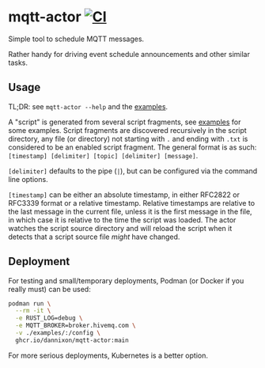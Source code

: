 # mqtt-actor [![CI](https://github.com/DanNixon/mqtt-actor/actions/workflows/ci.yml/badge.svg?branch=main)](https://github.com/DanNixon/mqtt-actor/actions/workflows/ci.yml)

Simple tool to schedule MQTT messages.

Rather handy for driving event schedule announcements and other similar tasks.

## Usage

TL;DR: see `mqtt-actor --help` and the [examples](./examples).

A "script" is generated from several script fragments, see [examples](./examples) for some examples.
Script fragments are discovered recursively in the script directory, any file (or directory) not starting with `.` and ending with `.txt` is considered to be an enabled script fragment.
The general format is as such: `[timestamp] [delimiter] [topic] [delimiter] [message]`.

`[delimiter]` defaults to the pipe (`|`), but can be configured via the command line options.

`[timestamp]` can be either an absolute timestamp, in either RFC2822 or RFC3339 format or a relative timestamp.
Relative timestamps are relative to the last message in the current file, unless it is the first message in the file, in which case it is relative to the time the script was loaded.
The actor watches the script source directory and will reload the script when it detects that a script source file *might* have changed.

## Deployment

For testing and small/temporary deployments, Podman (or Docker if you really must) can be used:
```sh
podman run \
  --rm -it \
  -e RUST_LOG=debug \
  -e MQTT_BROKER=broker.hivemq.com \
  -v ./examples/:/config \
  ghcr.io/dannixon/mqtt-actor:main
```

For more serious deployments, Kubernetes is a better option.
